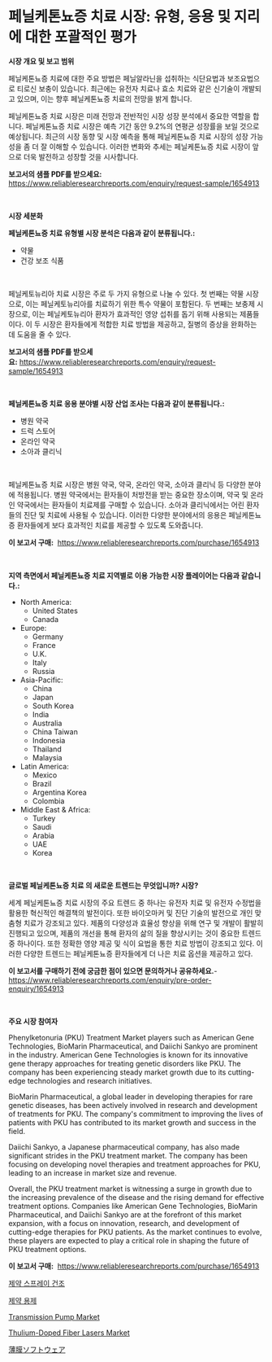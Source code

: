 <p><h1>페닐케톤뇨증 치료 시장: 유형, 응용 및 지리에 대한 포괄적인 평가</h1></p><p><strong>시장 개요 및 보고 범위</strong></p>
<p><p>페닐케톤뇨증 치료에 대한 주요 방법은 페닐알라닌을 섭취하는 식단요법과 보조요법으로 티로신 보충이 있습니다. 최근에는 유전자 치료나 효소 치료와 같은 신기술이 개발되고 있으며, 이는 향후 페닐케톤뇨증 치료의 전망을 밝게 합니다.</p><p>페닐케톤뇨증 치료 시장은 미래 전망과 전반적인 시장 성장 분석에서 중요한 역할을 합니다. 페닐케톤뇨증 치료 시장은 예측 기간 동안 9.2%의 연평균 성장률을 보일 것으로 예상됩니다. 최근의 시장 동향 및 시장 예측을 통해 페닐케톤뇨증 치료 시장의 성장 가능성을 좀 더 잘 이해할 수 있습니다. 이러한 변화와 추세는 페닐케톤뇨증 치료 시장이 앞으로 더욱 발전하고 성장할 것을 시사합니다.</p></p>
<p><strong>보고서의 샘플 PDF를 받으세요:</strong> <a href="https://www.reliableresearchreports.com/enquiry/request-sample/1654913">https://www.reliableresearchreports.com/enquiry/request-sample/1654913</a></p>
<p>&nbsp;</p>
<p><strong>시장 세분화</strong></p>
<p><strong>페닐케톤뇨증 치료 유형별 시장 분석은 다음과 같이 분류됩니다.:</strong></p>
<p><ul><li>약물</li><li>건강 보조 식품</li></ul></p>
<p>&nbsp;</p>
<p><p>페닐케토뉴리아 치료 시장은 주로 두 가지 유형으로 나눌 수 있다. 첫 번째는 약물 시장으로, 이는 페닐케토뉴리아를 치료하기 위한 특수 약물이 포함된다. 두 번째는 보충제 시장으로, 이는 페닐케토뉴리아 환자가 효과적인 영양 섭취를 돕기 위해 사용되는 제품들이다. 이 두 시장은 환자들에게 적합한 치료 방법을 제공하고, 질병의 증상을 완화하는 데 도움을 줄 수 있다.</p></p>
<p><strong>보고서의 샘플 PDF를 받으세요:</strong>&nbsp;<a href="https://www.reliableresearchreports.com/enquiry/request-sample/1654913">https://www.reliableresearchreports.com/enquiry/request-sample/1654913</a></p>
<p>&nbsp;</p>
<p><strong> 페닐케톤뇨증 치료 응용 분야별 시장 산업 조사는 다음과 같이 분류됩니다.:</strong></p>
<p><ul><li>병원 약국</li><li>드럭 스토어</li><li>온라인 약국</li><li>소아과 클리닉</li></ul></p>
<p>&nbsp;</p>
<p><p>페닐케톤뇨증 치료 시장은 병원 약국, 약국, 온라인 약국, 소아과 클리닉 등 다양한 분야에 적용됩니다. 병원 약국에서는 환자들이 처방전을 받는 중요한 장소이며, 약국 및 온라인 약국에서는 환자들이 치료제를 구매할 수 있습니다. 소아과 클리닉에서는 어린 환자들의 진단 및 치료에 사용될 수 있습니다. 이러한 다양한 분야에서의 응용은 페닐케톤뇨증 환자들에게 보다 효과적인 치료를 제공할 수 있도록 도와줍니다.</p></p>
<p><strong>이 보고서 구매:</strong>&nbsp; <a href="https://www.reliableresearchreports.com/purchase/1654913">https://www.reliableresearchreports.com/purchase/1654913</a></p>
<p>&nbsp;</p>
<p><strong>지역 측면에서 페닐케톤뇨증 치료 지역별로 이용 가능한 시장 플레이어는 다음과 같습니다.:</strong></p>
<p><ul>
    <li>
        North America:
        <ul>
            <li>United States</li>
            <li>Canada</li>
        </ul>
    </li>
    <li>
        Europe:
        <ul>
            <li>Germany</li>
            <li>France</li>
            <li>U.K.</li>
            <li>Italy</li>
            <li>Russia</li>
        </ul>
    </li>
    <li>
        Asia-Pacific:
        <ul>
            <li>China</li>
            <li>Japan</li>
            <li>South Korea</li>
            <li>India</li>
            <li>Australia</li>
            <li>China Taiwan</li>
            <li>Indonesia</li>
            <li>Thailand</li>
            <li>Malaysia</li>
        </ul>
    </li>
    <li>
        Latin America:
        <ul>
            <li>Mexico</li>
            <li>Brazil</li>
            <li>Argentina Korea</li>
            <li>Colombia</li>
        </ul>
    </li>
    <li>
        Middle East & Africa:
        <ul>
            <li>Turkey</li>
            <li>Saudi</li>
            <li>Arabia</li>
            <li>UAE</li>
            <li>Korea</li>
        </ul>
    </li>
    </ul></p>
<p>&nbsp;</p>
<p><strong>글로벌 페닐케톤뇨증 치료 의 새로운 트렌드는 무엇입니까? 시장?</strong></p>
<p><p>세계 페닐케톤뇨증 치료 시장의 주요 트렌드 중 하나는 유전자 치료 및 유전자 수정법을 활용한 혁신적인 해결책의 발전이다. 또한 바이오마커 및 진단 기술의 발전으로 개인 맞춤형 치료가 강조되고 있다. 제품의 다양성과 효율성 향상을 위해 연구 및 개발이 활발히 진행되고 있으며, 제품의 개선을 통해 환자의 삶의 질을 향상시키는 것이 중요한 트렌드 중 하나이다. 또한 정확한 영양 제공 및 식이 요법을 통한 치료 방법이 강조되고 있다. 이러한 다양한 트렌드는 페닐케톤뇨증 환자들에게 더 나은 치료 옵션을 제공하고 있다.</p></p>
<p><strong>이 보고서를 구매하기 전에 궁금한 점이 있으면 문의하거나 공유하세요.</strong>- <a href="https://www.reliableresearchreports.com/enquiry/pre-order-enquiry/1654913">https://www.reliableresearchreports.com/enquiry/pre-order-enquiry/1654913</a></p>
<p>&nbsp;</p>
<p><strong>주요 시장 참여자</strong></p>
<p><p>Phenylketonuria (PKU) Treatment Market players such as American Gene Technologies, BioMarin Pharmaceutical, and Daiichi Sankyo are prominent in the industry. American Gene Technologies is known for its innovative gene therapy approaches for treating genetic disorders like PKU. The company has been experiencing steady market growth due to its cutting-edge technologies and research initiatives.</p><p>BioMarin Pharmaceutical, a global leader in developing therapies for rare genetic diseases, has been actively involved in research and development of treatments for PKU. The company's commitment to improving the lives of patients with PKU has contributed to its market growth and success in the field.</p><p>Daiichi Sankyo, a Japanese pharmaceutical company, has also made significant strides in the PKU treatment market. The company has been focusing on developing novel therapies and treatment approaches for PKU, leading to an increase in market size and revenue.</p><p>Overall, the PKU treatment market is witnessing a surge in growth due to the increasing prevalence of the disease and the rising demand for effective treatment options. Companies like American Gene Technologies, BioMarin Pharmaceutical, and Daiichi Sankyo are at the forefront of this market expansion, with a focus on innovation, research, and development of cutting-edge therapies for PKU patients. As the market continues to evolve, these players are expected to play a critical role in shaping the future of PKU treatment options.</p></p>
<p><strong>이 보고서 구매:</strong>&nbsp;&nbsp;<a href="https://www.reliableresearchreports.com/purchase/1654913">https://www.reliableresearchreports.com/purchase/1654913</a></p>
<p><p><a href="https://github.com/Penelolack456456/Market-Research-Report-List-1/blob/main/347733012973.md">제약 스프레이 건조</a></p><p><a href="https://github.com/vsr06p4p49/Market-Research-Report-List-1/blob/main/148131812972.md">제약 용제</a></p><p><a href="https://issuu.com/reportprime-2/docs/transmission-pump-market-size-2030.pptx">Transmission Pump Market</a></p><p><a href="https://github.com/angelajermaine/Market-Research-Report-List-2/blob/main/thulium-doped-fiber-lasers-market.md">Thulium-Doped Fiber Lasers Market</a></p><p><a href="https://github.com/cbigkbh02719/Market-Research-Report-List-1/blob/main/431705113959.md">薄膜ソフトウェア</a></p></p>
